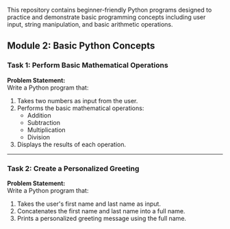 This repository contains beginner-friendly Python programs designed to practice and demonstrate basic programming concepts including user input, string manipulation, and basic arithmetic operations.

## Module 2: Basic Python Concepts

### Task 1: Perform Basic Mathematical Operations

**Problem Statement:**  
Write a Python program that:
1. Takes two numbers as input from the user.
2. Performs the basic mathematical operations:
   - Addition
   - Subtraction
   - Multiplication
   - Division
3. Displays the results of each operation.


---

### Task 2: Create a Personalized Greeting

**Problem Statement:**  
Write a Python program that:
1. Takes the user's first name and last name as input.
2. Concatenates the first name and last name into a full name.
3. Prints a personalized greeting message using the full name.


